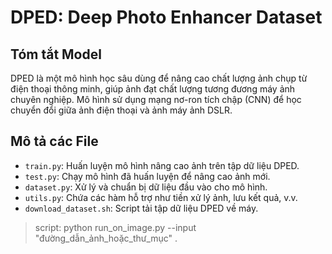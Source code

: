 # DPED: Deep Photo Enhancer Dataset

## Tóm tắt Model

DPED là một mô hình học sâu dùng để nâng cao chất lượng ảnh chụp từ điện thoại thông minh, giúp ảnh đạt chất lượng tương đương máy ảnh chuyên nghiệp. Mô hình sử dụng mạng nơ-ron tích chập (CNN) để học chuyển đổi giữa ảnh điện thoại và ảnh máy ảnh DSLR.

## Mô tả các File

- `train.py`: Huấn luyện mô hình nâng cao ảnh trên tập dữ liệu DPED.
- `test.py`: Chạy mô hình đã huấn luyện để nâng cao ảnh mới.
- `dataset.py`: Xử lý và chuẩn bị dữ liệu đầu vào cho mô hình.
- `utils.py`: Chứa các hàm hỗ trợ như tiền xử lý ảnh, lưu kết quả, v.v.
- `download_dataset.sh`: Script tải tập dữ liệu DPED về máy.

>script: python run_on_image.py --input "đường_dẫn_ảnh_hoặc_thư_mục" .